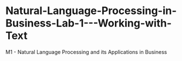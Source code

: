 # Natural-Language-Processing-in-Business-Lab-1---Working-with-Text
M1 - Natural Language Processing and its Applications in Business
